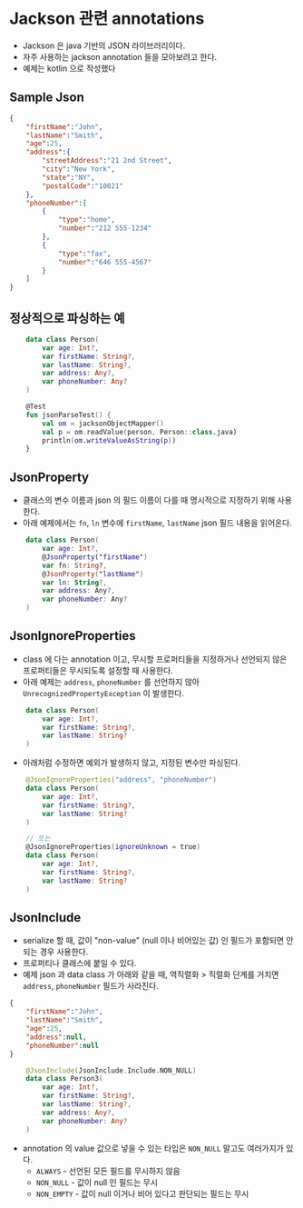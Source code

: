 # Jackson 관련 annotations

* Jackson 은 java 기반의 JSON 라이브러리이다.
* 자주 사용하는 jackson annotation 들을 모아보려고 한다.
* 예제는 kotlin 으로 작성했다

## Sample Json

```json
{
    "firstName":"John",
    "lastName":"Smith",
    "age":25,
    "address":{
        "streetAddress":"21 2nd Street",
        "city":"New York",
        "state":"NY",
        "postalCode":"10021"
    },
    "phoneNumber":[
        {
            "type":"home",
            "number":"212 555-1234"
        },
        {
            "type":"fax",
            "number":"646 555-4567"
        }
    ]
}
```

## 정상적으로 파싱하는 예

```kotlin
    data class Person(
        var age: Int?,
        var firstName: String?,
        var lastName: String?,
        var address: Any?,
        var phoneNumber: Any?
    )

    @Test
    fun jsonParseTest() {
        val om = jacksonObjectMapper()
        val p = om.readValue(person, Person::class.java)
        println(om.writeValueAsString(p))
    }
```

## JsonProperty
* 클래스의 변수 이름과 json 의 필드 이름이 다를 때 명시적으로 지정하기 위해 사용한다.
* 아래 예제에서는 `fn`, `ln` 변수에 `firstName`, `lastName` json 필드 내용을 읽어온다.

```kotlin
    data class Person(
        var age: Int?,
        @JsonProperty("firstName")
        var fn: String?,
        @JsonProperty("lastName")
        var ln: String?,
        var address: Any?,
        var phoneNumber: Any?
    )
```

## JsonIgnoreProperties
* class 에 다는 annotation 이고, 무시할 프로퍼티들을 지정하거나 선언되지 않은 프로퍼티들은 무시되도록 설정할 때 사용한다.
* 아래 예제는 `address`, `phoneNumber` 를 선언하지 않아 `UnrecognizedPropertyException` 이 발생한다.

```kotlin
    data class Person(
        var age: Int?,
        var firstName: String?,
        var lastName: String?
    )
```
* 아래처럼 수정하면 예외가 발생하지 않고, 지정된 변수만 파싱된다.

```kotlin
    @JsonIgnoreProperties("address", "phoneNumber")
    data class Person(
        var age: Int?,
        var firstName: String?,
        var lastName: String?
    )

    // 또는
    @JsonIgnoreProperties(ignoreUnknown = true)
    data class Person(
        var age: Int?,
        var firstName: String?,
        var lastName: String?
    )
```

## JsonInclude
* serialize 할 때, 값이 "non-value" (null 이나 비어있는 값) 인 필드가 포함되면 안되는 경우 사용한다.
* 프로퍼티나 클래스에 붙일 수 있다.
* 예제 json 과 data class 가 아래와 같을 때, 역직렬화 > 직렬화 단계를 거치면 `address`, `phoneNumber` 필드가 사라진다.

```json
{
    "firstName":"John",
    "lastName":"Smith",
    "age":25,
    "address":null,
    "phoneNumber":null
}
```

```kotlin
    @JsonInclude(JsonInclude.Include.NON_NULL)
    data class Person3(
        var age: Int?,
        var firstName: String?,
        var lastName: String?,
        var address: Any?,
        var phoneNumber: Any?
    )
```

* annotation 의 value 값으로 넣을 수 있는 타입은 `NON_NULL` 말고도 여러가지가 있다.
    * `ALWAYS` - 선언된 모든 필드를 무시하지 않음
    * `NON_NULL` - 값이 null 인 필드는 무시
    * `NON_EMPTY` - 값이 null 이거나 비어 있다고 판단되는 필드는 무시